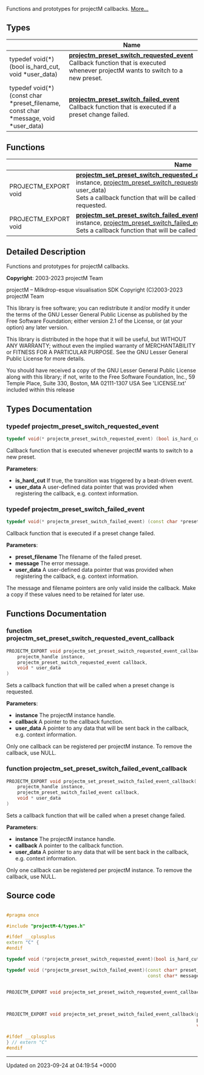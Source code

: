 Functions and prototypes for projectM callbacks.  [More...](#detailed-description)

## Types

|                | Name           |
| -------------- | -------------- |
| typedef void(*)(bool is_hard_cut, void *user_data) | **[projectm_preset_switch_requested_event](/projectmapi/projectm/callbacks.md#typedef-projectm-preset-switch-requested-event)** <br>Callback function that is executed whenever projectM wants to switch to a new preset.  |
| typedef void(*)(const char *preset_filename, const char *message, void *user_data) | **[projectm_preset_switch_failed_event](/projectmapi/projectm/callbacks.md#typedef-projectm-preset-switch-failed-event)** <br>Callback function that is executed if a preset change failed.  |

## Functions

|                | Name           |
| -------------- | -------------- |
| PROJECTM_EXPORT void | **[projectm_set_preset_switch_requested_event_callback](/projectmapi/projectm/callbacks.md#function-projectm-set-preset-switch-requested-event-callback)**([projectm_handle](/projectmapi/projectm/types.md#typedef-projectm-handle) instance, [projectm_preset_switch_requested_event](/projectmapi/projectm/callbacks.md#typedef-projectm-preset-switch-requested-event) callback, void * user_data)<br>Sets a callback function that will be called when a preset change is requested.  |
| PROJECTM_EXPORT void | **[projectm_set_preset_switch_failed_event_callback](/projectmapi/projectm/callbacks.md#function-projectm-set-preset-switch-failed-event-callback)**([projectm_handle](/projectmapi/projectm/types.md#typedef-projectm-handle) instance, [projectm_preset_switch_failed_event](/projectmapi/projectm/callbacks.md#typedef-projectm-preset-switch-failed-event) callback, void * user_data)<br>Sets a callback function that will be called when a preset change failed.  |

## Detailed Description

Functions and prototypes for projectM callbacks. 

**Copyright**: 2003-2023 projectM Team


projectM &ndash; Milkdrop-esque visualisation SDK Copyright (C)2003-2023 projectM Team

This library is free software; you can redistribute it and/or modify it under the terms of the GNU Lesser General Public License as published by the Free Software Foundation; either version 2.1 of the License, or (at your option) any later version.

This library is distributed in the hope that it will be useful, but WITHOUT ANY WARRANTY; without even the implied warranty of MERCHANTABILITY or FITNESS FOR A PARTICULAR PURPOSE. See the GNU Lesser General Public License for more details.

You should have received a copy of the GNU Lesser General Public License along with this library; if not, write to the Free Software Foundation, Inc., 59 Temple Place, Suite 330, Boston, MA 02111-1307 USA See 'LICENSE.txt' included within this release 

## Types Documentation

### typedef projectm_preset_switch_requested_event

```cpp
typedef void(* projectm_preset_switch_requested_event) (bool is_hard_cut, void *user_data);
```

Callback function that is executed whenever projectM wants to switch to a new preset. 

**Parameters**: 

  * **is_hard_cut** If true, the transition was triggered by a beat-driven event. 
  * **user_data** A user-defined data pointer that was provided when registering the callback, e.g. context information. 


### typedef projectm_preset_switch_failed_event

```cpp
typedef void(* projectm_preset_switch_failed_event) (const char *preset_filename, const char *message, void *user_data);
```

Callback function that is executed if a preset change failed. 

**Parameters**: 

  * **preset_filename** The filename of the failed preset. 
  * **message** The error message. 
  * **user_data** A user-defined data pointer that was provided when registering the callback, e.g. context information. 


The message and filename pointers are only valid inside the callback. Make a copy if these values need to be retained for later use.



## Functions Documentation

### function projectm_set_preset_switch_requested_event_callback

```cpp
PROJECTM_EXPORT void projectm_set_preset_switch_requested_event_callback(
    projectm_handle instance,
    projectm_preset_switch_requested_event callback,
    void * user_data
)
```

Sets a callback function that will be called when a preset change is requested. 

**Parameters**: 

  * **instance** The projectM instance handle. 
  * **callback** A pointer to the callback function. 
  * **user_data** A pointer to any data that will be sent back in the callback, e.g. context information. 


Only one callback can be registered per projectM instance. To remove the callback, use NULL.


### function projectm_set_preset_switch_failed_event_callback

```cpp
PROJECTM_EXPORT void projectm_set_preset_switch_failed_event_callback(
    projectm_handle instance,
    projectm_preset_switch_failed_event callback,
    void * user_data
)
```

Sets a callback function that will be called when a preset change failed. 

**Parameters**: 

  * **instance** The projectM instance handle. 
  * **callback** A pointer to the callback function. 
  * **user_data** A pointer to any data that will be sent back in the callback, e.g. context information. 


Only one callback can be registered per projectM instance. To remove the callback, use NULL.




## Source code

```cpp

#pragma once

#include "projectM-4/types.h"

#ifdef __cplusplus
extern "C" {
#endif

typedef void (*projectm_preset_switch_requested_event)(bool is_hard_cut, void* user_data);

typedef void (*projectm_preset_switch_failed_event)(const char* preset_filename,
                                                    const char* message, void* user_data);


PROJECTM_EXPORT void projectm_set_preset_switch_requested_event_callback(projectm_handle instance,
                                                                         projectm_preset_switch_requested_event callback,
                                                                         void* user_data);

PROJECTM_EXPORT void projectm_set_preset_switch_failed_event_callback(projectm_handle instance,
                                                                      projectm_preset_switch_failed_event callback,
                                                                      void* user_data);

#ifdef __cplusplus
} // extern "C"
#endif
```


-------------------------------

Updated on 2023-09-24 at 04:19:54 +0000
